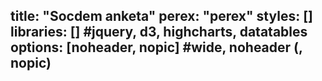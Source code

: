 title: "Socdem anketa"
perex: "perex"
styles: []
libraries: [] #jquery, d3, highcharts, datatables
options: [noheader, nopic] #wide, noheader (, nopic)
---
<wide>
  <div id="anketa-wrapper"></div>
</wide>